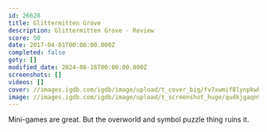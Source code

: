 ```yaml
---
id: 26628
title: Glittermitten Grove
description: Glittermitten Grove - Review
score: 50
date: 2017-04-01T00:00:00.000Z
completed: false
goty: []
modified_date: 2024-08-16T00:00:00.000Z
screenshots: []
videos: []
cover: //images.igdb.com/igdb/image/upload/t_cover_big/fv7xwmif8lynpkwbahyb.jpg
image: //images.igdb.com/igdb/image/upload/t_screenshot_huge/qudkjgaqn9v42lckjwmy.jpg
---
```

Mini-games are great. But the overworld and symbol puzzle thing ruins it.